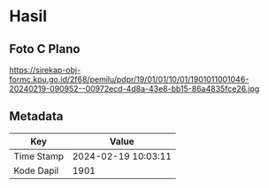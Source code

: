 # Hasil

## Foto C Plano

https://sirekap-obj-formc.kpu.go.id/2f68/pemilu/pdpr/19/01/01/10/01/1901011001046-20240219-090952--00972ecd-4d8a-43e8-bb15-86a4835fce26.jpg


## Metadata

| Key        | Value               |
| ---------- | ------------------- |
| Time Stamp | 2024-02-19 10:03:11 |
| Kode Dapil | 1901                |




